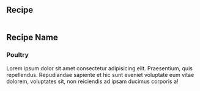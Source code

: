 <!DOCTYPE html>
<html lang="en">
  <head>
    <meta charset="UTF-8" />
    <meta http-equiv="X-UA-Compatible" content="IE=edge" />
    <meta name="viewport" content="width=device-width, initial-scale=1.0" />
    <title>Card Flip</title>
    <link rel="stylesheet" href="src/main1.css" />
  </head>
  <body>
    <div class="flipcard">
      <div class="flipcard-inner">
        <div class="flipcard-face flipcard-face-front">
          <h2>Recipe</h2>
        </div>
        <div class="flipcard-face flipcard-face-back"></div>
        <div class="flipcard-content">
          <div class="flipcard-header">
            <img src=" " alt="" class="" />
            <h2>Recipe Name</h2>
          </div>
          <div class="flipcard-body">
            <h3>Poultry</h3>
            <p>
              Lorem ipsum dolor sit amet consectetur adipisicing elit.
              Praesentium, quis repellendus. Repudiandae sapiente et hic sunt
              eveniet voluptate eum vitae dolorem, voluptates sit, non
              reiciendis ad ipsam ducimus corporis a!
            </p>
          </div>
        </div>
      </div>
    </div>
    <script src="main.js"></script>
  </body>
</html>
